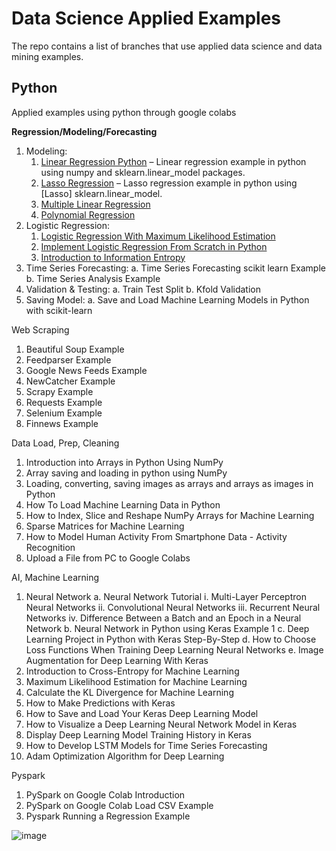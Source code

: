 # Data Science Applied Examples

The repo contains a list of branches that use applied data science and data mining examples.

## Python 
Applied examples using python through google colabs

**Regression/Modeling/Forecasting**

1.	Modeling:
     1. [Linear Regression Python](https://github.com/jgamel/learn_n_dev/blob/python_modeling_forecasting/linear_regression_basic_example.ipynb) – Linear regression example in python using numpy and sklearn.linear_model packages.
     2. [Lasso Regression](https://github.com/jgamel/learn_n_dev/blob/python_modeling_forecasting/Lasso_Regression_Example.ipynb) – Lasso regression example in python using [Lasso] sklearn.linear_model. 
     3. [Multiple Linear Regression](https://github.com/jgamel/learn_n_dev/blob/python_ds_examples/multiple_linear_regression_example.ipynb)
     4. [Polynomial Regression](https://github.com/jgamel/learn_n_dev/blob/python_ds_examples/polynomial_regression_example.ipynb)
2.	Logistic Regression:
     1.	[Logistic Regression With Maximum Likelihood Estimation](https://github.com/jgamel/learn_n_dev/blob/python_modeling_forecasting/Logistic_Regression_with_MLE.ipynb)
     2. [Implement Logistic Regression From Scratch in Python](https://github.com/jgamel/learn_n_dev/blob/python_modeling_forecasting/Logistic_Regression_From_Scratch.ipynb)
     3. [Introduction to Information Entropy](https://github.com/jgamel/learn_n_dev/blob/python_modeling_forecasting/information_Entropy.ipynb)
3.	Time Series Forecasting:
a.	Time Series Forecasting scikit learn Example
b.	Time Series Analysis Example
4.	Validation & Testing:
a.	Train Test Split
b.	Kfold Validation  
5.	Saving Model:
a.	Save and Load Machine Learning Models in Python with scikit-learn



Web Scraping
1.	Beautiful Soup Example
2.	Feedparser Example
3.	Google News Feeds Example
4.	NewCatcher Example
5.	Scrapy Example
6.	Requests Example
7.	Selenium Example
8.	Finnews Example

Data Load, Prep, Cleaning
1.	Introduction into Arrays in Python Using NumPy
2.	Array saving and loading in python using NumPy
3.	Loading, converting, saving images as arrays and arrays as images in Python
4.	How To Load Machine Learning Data in Python
5.	How to Index, Slice and Reshape NumPy Arrays for Machine Learning
6.	Sparse Matrices for Machine Learning
7.	How to Model Human Activity From Smartphone Data - Activity Recognition
8.	Upload a File from PC to Google Colabs


AI, Machine Learning
1.	Neural Network
a.	Neural Network Tutorial
i.	Multi-Layer Perceptron Neural Networks
ii.	Convolutional Neural Networks
iii.	Recurrent Neural Networks
iv.	Difference Between a Batch and an Epoch in a Neural Network
b.	Neural Network in Python using Keras Example 1
c.	Deep Learning Project in Python with Keras Step-By-Step
d.	How to Choose Loss Functions When Training Deep Learning Neural Networks
e.	Image Augmentation for Deep Learning With Keras
2.	Introduction to Cross-Entropy for Machine Learning
3.	Maximum Likelihood Estimation for Machine Learning
4.	Calculate the KL Divergence for Machine Learning
5.	How to Make Predictions with Keras
6.	How to Save and Load Your Keras Deep Learning Model
7.	How to Visualize a Deep Learning Neural Network Model in Keras
8.	Display Deep Learning Model Training History in Keras
9.	How to Develop LSTM Models for Time Series Forecasting
10.	Adam Optimization Algorithm for Deep Learning


Pyspark
1.	PySpark on Google Colab Introduction
2.	PySpark on Google Colab Load CSV Example
3.	Pyspark Running a Regression Example


![image](https://user-images.githubusercontent.com/11841689/161177119-615e8fb4-b17f-4293-8b97-4ac0c994a4f8.png)


